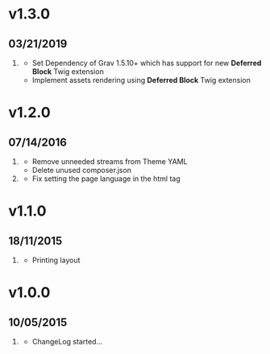 # v1.3.0
## 03/21/2019

1. [](#new)
    * Set Dependency of Grav 1.5.10+ which has support for new **Deferred Block** Twig extension
    * Implement assets rendering using **Deferred Block** Twig extension 

# v1.2.0
## 07/14/2016

1. [](#improved)
    * Remove unneeded streams from Theme YAML
    * Delete unused composer.json
1. [](#bugfix)
    * Fix setting the page language in the html tag
    
# v1.1.0
## 18/11/2015

1. [](#new)
    * Printing layout

# v1.0.0
## 10/05/2015

1. [](#new)
    * ChangeLog started...
